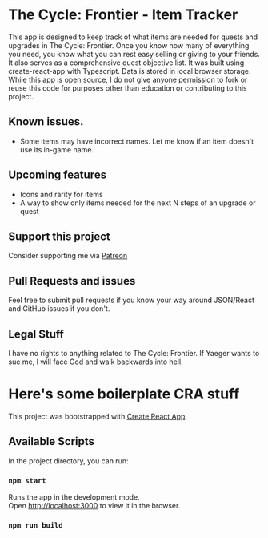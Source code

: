 # The Cycle: Frontier - Item Tracker

This app is designed to keep track of what items are needed for quests and upgrades in The Cycle: Frontier. Once you know how many of everything you need, you know what you can rest easy selling or giving to your friends. It also serves as a comprehensive quest objective list. It was built using create-react-app with Typescript. Data is stored in local browser storage. While this app is open source, I do not give anyone permission to fork or reuse this code for purposes other than education or contributing to this project.

## Known issues.

- Some items may have incorrect names. Let me know if an item doesn't use its in-game name.

## Upcoming features

- Icons and rarity for items
- A way to show only items needed for the next N steps of an upgrade or quest

## Support this project

Consider supporting me via [Patreon](https://www.patreon.com/Vedgy)

## Pull Requests and issues

Feel free to submit pull requests if you know your way around JSON/React and GitHub issues if you don't.

## Legal Stuff

I have no rights to anything related to The Cycle: Frontier. If Yaeger wants to sue me, I will face God and walk backwards into hell.

# Here's some boilerplate CRA stuff

This project was bootstrapped with [Create React App](https://github.com/facebook/create-react-app).

## Available Scripts

In the project directory, you can run:

### `npm start`

Runs the app in the development mode.\
Open [http://localhost:3000](http://localhost:3000) to view it in the browser.

### `npm run build`
